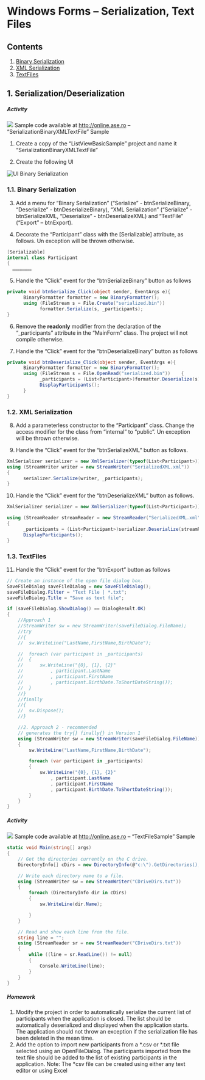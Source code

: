 # Windows Forms – Serialization, Text Files
## Contents


 1. [Binary Serialization](#binary-serialization)
 2. [XML Serialization](#xml-serialization)
 3. [TextFiles](#text-files)

## <a name="serialization-deserialization"></a> 1. Serialization/Deserialization

##### Activity

![](media/image1.png) Sample code available at <http://online.ase.ro> – “SerializationBinaryXMLTextFile” Sample

1.  Create a copy of the “ListViewBasicSample” project and name it “SerializationBinaryXMLTextFile”

2.  Create the following UI

![UI Binary Serialization](docs/7/ui-binary.png)

### <a name="binary-serialization"></a> 1.1. Binary Serialization

3. Add a menu for “Binary Serialization” (“Serialize” - btnSerializeBinary, “Deserialize” - btnDeserializeBinary), “XML Serialization” (“Serialize” - btnSerializeXML, “Deserialize” - btnDeserializeXML) and “TextFile” (“Export” – btnExport). 

4. Decorate the “Participant” class with the [Serializable] attribute, as follows. Un exception will be thrown otherwise.

```c#
[Serializable]
internal class Participant
{
  …………………
```
     	
5.  Handle the “Click” event for the “btnSerializeBinary” button as follows

```c#
private void btnSerialize_Click(object sender, EventArgs e){
      BinaryFormatter formatter = new BinaryFormatter();
      using (FileStream s = File.Create("serialized.bin"))
            formatter.Serialize(s, _participants);
}
```
     	     	
6. Remove the **readonly** modifier from the declaration of the “_participants” attribute in the “MainForm” class. The project will not compile otherwise.

7. Handle the “Click” event for the “btnDeserializeBinary” button as follows

```C#
private void btnDeserialize_Click(object sender, EventArgs e){
      BinaryFormatter formatter = new BinaryFormatter();
      using (FileStream s = File.OpenRead("serialized.bin"))	{
            _participants = (List<Participant>)formatter.Deserialize(s);
            DisplayParticipants();
      }
}
```

### <a name="xml-serialization"></a> 1.2. XML Serialization

8. Add a parameterless constructor to the “Participant” class. Change the access modifier for the class from “internal” to “public”. Un exception will be thrown otherwise.

9. Handle the “Click” event for the “btnSerializeXML” button as follows.

```C#
XmlSerializer serializer = new XmlSerializer(typeof(List<Participant>));
using (StreamWriter writer = new StreamWriter("SerializedXML.xml"))
{
      serializer.Serialize(writer, _participants);
}
```

10. Handle the “Click” event for the “btnDeserializeXML” button as follows.

```C#
XmlSerializer serializer = new XmlSerializer(typeof(List<Participant>));

using (StreamReader streamReader = new StreamReader("SerializedXML.xml"))
{
      _participants = (List<Participant>)serializer.Deserialize(streamReader);
      DisplayParticipants();
}
```

### <a name="text-files"></a> 1.3. TextFiles

11. Handle the “Click” event for the “btnExport” button as follows

```c#
// Create an instance of the open file dialog box.
SaveFileDialog saveFileDialog = new SaveFileDialog();
saveFileDialog.Filter = "Text File | *.txt";
saveFileDialog.Title = "Save as text file";

if (saveFileDialog.ShowDialog() == DialogResult.OK)
{
	//Approach 1
	//StreamWriter sw = new StreamWriter(saveFileDialog.FileName);
	//try
	//{
	//	sw.WriteLine("LastName,FirstName,BirthDate");

	//	foreach (var participant in _participants)
	//	{
	//		sw.WriteLine("{0}, {1}, {2}"
	//			, participant.LastName
	//			, participant.FirstName
	//			, participant.BirthDate.ToShortDateString());
	//	}
	//}
	//finally
	//{
	//	sw.Dispose();
	//}

	//2. Approach 2 - recommended
	// generates the try{} finally{} in Version 1
	using (StreamWriter sw = new StreamWriter(saveFileDialog.FileName))
	{
		sw.WriteLine("LastName,FirstName,BirthDate");

		foreach (var participant in _participants)
		{
			sw.WriteLine("{0}, {1}, {2}"
				, participant.LastName
				, participant.FirstName
				, participant.BirthDate.ToShortDateString());
		}
	}
}
```

##### Activity

![](media/image1.png) Sample code available at <http://online.ase.ro> – “TextFileSample” Sample

```c#
static void Main(string[] args)
{
	// Get the directories currently on the C drive.
	DirectoryInfo[] cDirs = new DirectoryInfo(@"c:\").GetDirectories();

	// Write each directory name to a file.
  	using (StreamWriter sw = new StreamWriter("CDriveDirs.txt"))
	{
		foreach (DirectoryInfo dir in cDirs)
		{
			sw.WriteLine(dir.Name);

		}
	}

	// Read and show each line from the file.
	string line = "";
	using (StreamReader sr = new StreamReader("CDriveDirs.txt"))
	{
		while ((line = sr.ReadLine()) != null)
		{
			Console.WriteLine(line);
		}
	}
}
```
##### Homework
1. Modify the project in order to automatically serialize the current list of participants when the application is closed. The list should be automatically deserialized and displayed when the application starts. The application should not throw an exception if the serialization file has been deleted in the mean time.
2. Add the option to import new participants from a *.csv or *.txt file selected using an OpenFileDialog. The participants imported from the text file should be added to the list of existing participants in the application. Note: The *csv file can be created using either any text editor or using Excel
